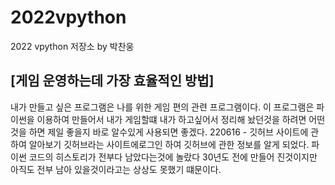 # 2022vpython
2022 vpython 저장소 by 박찬웅
## [게임 운영하는데 가장 효율적인 방법]
내가 만들고 싶은 프로그램은 나를 위한 게임 편의 관련 프로그램이다. 이 프로그램은 파이썬을 이용하여 만들어서 내가 게임할떄 내가 하고싶어서 정리해 놨던것을 하려면 어떤것을 하면 제일 좋을지 바로 알수있게 사용되면 좋겠다. 
220616 - 깃허브 사이트에 관하여 알아보기
깃허브라는 사이트에로그인 하여 깃허브에 관한 정보를 알게 되었다.
파이썬 코드의 히스토리가 전부다 남았다는것에 놀랐다 30년도 전에 만들어 진것이지만 아직도 전부 남아 있을것이라고는 상상도 못했기 떄문이다.
